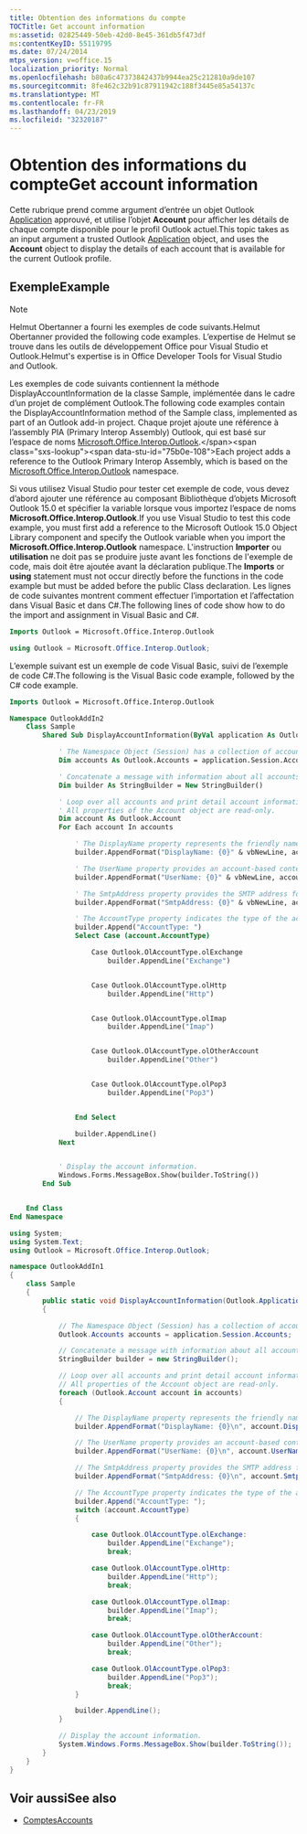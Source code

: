 ```yaml
---
title: Obtention des informations du compte
TOCTitle: Get account information
ms:assetid: 02825449-50eb-42d0-8e45-361db5f473df
ms:contentKeyID: 55119795
ms.date: 07/24/2014
mtps_version: v=office.15
localization_priority: Normal
ms.openlocfilehash: b80a6c47373842437b9944ea25c212810a9de107
ms.sourcegitcommit: 8fe462c32b91c87911942c188f3445e85a54137c
ms.translationtype: MT
ms.contentlocale: fr-FR
ms.lasthandoff: 04/23/2019
ms.locfileid: "32320187"
---
```

# <a name="get-account-information"></a><span data-ttu-id="75b0e-102">Obtention des informations du compte</span><span class="sxs-lookup"><span data-stu-id="75b0e-102">Get account information</span></span>

<span data-ttu-id="75b0e-103">Cette rubrique prend comme argument d’entrée un objet Outlook [Application](https://msdn.microsoft.com/library/bb646615\(v=office.15\)) approuvé, et utilise l’objet **Account** pour afficher les détails de chaque compte disponible pour le profil Outlook actuel.</span><span class="sxs-lookup"><span data-stu-id="75b0e-103">This topic takes as an input argument a trusted Outlook [Application](https://msdn.microsoft.com/library/bb646615\(v=office.15\)) object, and uses the **Account** object to display the details of each account that is available for the current Outlook profile.</span></span>

## <a name="example"></a><span data-ttu-id="75b0e-104">Exemple</span><span class="sxs-lookup"><span data-stu-id="75b0e-104">Example</span></span>

> [!NOTE] 
> <span data-ttu-id="75b0e-105">Helmut Obertanner a fourni les exemples de code suivants.</span><span class="sxs-lookup"><span data-stu-id="75b0e-105">Helmut Obertanner provided the following code examples.</span></span> <span data-ttu-id="75b0e-106">L’expertise de Helmut se trouve dans les outils de développement Office pour Visual Studio et Outlook.</span><span class="sxs-lookup"><span data-stu-id="75b0e-106">Helmut's expertise is in Office Developer Tools for Visual Studio and Outlook.</span></span> 

<span data-ttu-id="75b0e-107">Les exemples de code suivants contiennent la méthode DisplayAccountInformation de la classe Sample, implémentée dans le cadre d’un projet de complément Outlook.</span><span class="sxs-lookup"><span data-stu-id="75b0e-107">The following code examples contain the DisplayAccountInformation method of the Sample class, implemented as part of an Outlook add-in project.</span></span> <span data-ttu-id="75b0e-108">Chaque projet ajoute une référence à l’assembly PIA (Primary Interop Assembly) Outlook, qui est basé sur l’espace de noms [Microsoft.Office.Interop.Outlook](https://msdn.microsoft.com/library/bb610835\(v=office.15\)).</span><span class="sxs-lookup"><span data-stu-id="75b0e-108">Each project adds a reference to the Outlook Primary Interop Assembly, which is based on the [Microsoft.Office.Interop.Outlook](https://msdn.microsoft.com/library/bb610835\(v=office.15\)) namespace.</span></span>

<span data-ttu-id="75b0e-109">Si vous utilisez Visual Studio pour tester cet exemple de code, vous devez d’abord ajouter une référence au composant Bibliothèque d’objets Microsoft Outlook 15.0 et spécifier la variable lorsque vous importez l’espace de noms **Microsoft.Office.Interop.Outlook**.</span><span class="sxs-lookup"><span data-stu-id="75b0e-109">If you use Visual Studio to test this code example, you must first add a reference to the Microsoft Outlook 15.0 Object Library component and specify the Outlook variable when you import the **Microsoft.Office.Interop.Outlook** namespace.</span></span> <span data-ttu-id="75b0e-110">L'instruction **Importer** ou **utilisation** ne doit pas se produire juste avant les fonctions de l'exemple de code, mais doit être ajoutée avant la déclaration publique.</span><span class="sxs-lookup"><span data-stu-id="75b0e-110">The **Imports** or **using** statement must not occur directly before the functions in the code example but must be added before the public Class declaration.</span></span> <span data-ttu-id="75b0e-111">Les lignes de code suivantes montrent comment effectuer l’importation et l’affectation dans Visual Basic et dans C\#.</span><span class="sxs-lookup"><span data-stu-id="75b0e-111">The following lines of code show how to do the import and assignment in Visual Basic and C\#.</span></span>


```vb
Imports Outlook = Microsoft.Office.Interop.Outlook
```


```csharp
using Outlook = Microsoft.Office.Interop.Outlook;
```

<span data-ttu-id="75b0e-112">L’exemple suivant est un exemple de code Visual Basic, suivi de l’exemple de code C\#.</span><span class="sxs-lookup"><span data-stu-id="75b0e-112">The following is the Visual Basic code example, followed by the C\# code example.</span></span>


```vb
Imports Outlook = Microsoft.Office.Interop.Outlook

Namespace OutlookAddIn2
    Class Sample
        Shared Sub DisplayAccountInformation(ByVal application As Outlook.Application)

            ' The Namespace Object (Session) has a collection of accounts.
            Dim accounts As Outlook.Accounts = application.Session.Accounts

            ' Concatenate a message with information about all accounts.
            Dim builder As StringBuilder = New StringBuilder()

            ' Loop over all accounts and print detail account information.
            ' All properties of the Account object are read-only.
            Dim account As Outlook.Account
            For Each account In accounts

                ' The DisplayName property represents the friendly name of the account.
                builder.AppendFormat("DisplayName: {0}" & vbNewLine, account.DisplayName)

                ' The UserName property provides an account-based context to determine identity.
                builder.AppendFormat("UserName: {0}" & vbNewLine, account.UserName)

                ' The SmtpAddress property provides the SMTP address for the account.
                builder.AppendFormat("SmtpAddress: {0}" & vbNewLine, account.SmtpAddress)

                ' The AccountType property indicates the type of the account.
                builder.Append("AccountType: ")
                Select Case (account.AccountType)

                    Case Outlook.OlAccountType.olExchange
                        builder.AppendLine("Exchange")


                    Case Outlook.OlAccountType.olHttp
                        builder.AppendLine("Http")


                    Case Outlook.OlAccountType.olImap
                        builder.AppendLine("Imap")


                    Case Outlook.OlAccountType.olOtherAccount
                        builder.AppendLine("Other")


                    Case Outlook.OlAccountType.olPop3
                        builder.AppendLine("Pop3")


                End Select

                builder.AppendLine()
            Next


            ' Display the account information.
            Windows.Forms.MessageBox.Show(builder.ToString())
        End Sub


    End Class
End Namespace
```



```csharp
using System;
using System.Text;
using Outlook = Microsoft.Office.Interop.Outlook;

namespace OutlookAddIn1
{
    class Sample
    {
        public static void DisplayAccountInformation(Outlook.Application application)
        {

            // The Namespace Object (Session) has a collection of accounts.
            Outlook.Accounts accounts = application.Session.Accounts;

            // Concatenate a message with information about all accounts.
            StringBuilder builder = new StringBuilder();

            // Loop over all accounts and print detail account information.
            // All properties of the Account object are read-only.
            foreach (Outlook.Account account in accounts)
            {

                // The DisplayName property represents the friendly name of the account.
                builder.AppendFormat("DisplayName: {0}\n", account.DisplayName);

                // The UserName property provides an account-based context to determine identity.
                builder.AppendFormat("UserName: {0}\n", account.UserName);

                // The SmtpAddress property provides the SMTP address for the account.
                builder.AppendFormat("SmtpAddress: {0}\n", account.SmtpAddress);

                // The AccountType property indicates the type of the account.
                builder.Append("AccountType: ");
                switch (account.AccountType)
                {

                    case Outlook.OlAccountType.olExchange:
                        builder.AppendLine("Exchange");
                        break;

                    case Outlook.OlAccountType.olHttp:
                        builder.AppendLine("Http");
                        break;

                    case Outlook.OlAccountType.olImap:
                        builder.AppendLine("Imap");
                        break;

                    case Outlook.OlAccountType.olOtherAccount:
                        builder.AppendLine("Other");
                        break;

                    case Outlook.OlAccountType.olPop3:
                        builder.AppendLine("Pop3");
                        break;
                }

                builder.AppendLine();
            }

            // Display the account information.
            System.Windows.Forms.MessageBox.Show(builder.ToString());
        }
    }
}
```

## <a name="see-also"></a><span data-ttu-id="75b0e-113">Voir aussi</span><span class="sxs-lookup"><span data-stu-id="75b0e-113">See also</span></span>

- [<span data-ttu-id="75b0e-114">Comptes</span><span class="sxs-lookup"><span data-stu-id="75b0e-114">Accounts</span></span>](accounts.md)

